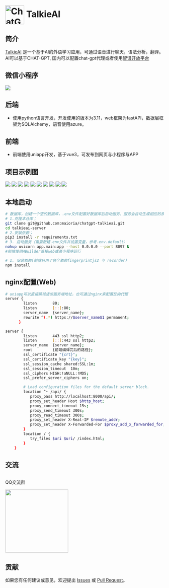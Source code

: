 # <img src="https://qiniu.prejade.com/1597936949107363840/talkie/icon.png" width="60px" align="center" alt="ChatGPT-TalkieAI icon"> TalkieAI

## 简介
[TalkieAI](https://github.com/maioria/chatgpt-talkieai) 是一个基于AI的外语学习应用，可通过语音进行聊天，语法分析，翻译。
AI可以基于CHAT-GPT, 国内可以配置chat-gpt代理或者使用[智谱开放平台](https://open.bigmodel.cn/)

## 微信小程序
![](https://aitake.oss-cn-wulanchabu.aliyuncs.com/9dcce2ab0be473a09e3c4ce28e5d7d05ca848ead92981c14fd1d7601eb7be0f8.jpg)  

## 后端
- 使用python语言开发，开发使用的版本为3.11，web框架为fastAPI，数据层框架为SQLAlchemy，语音使用azure。
## 前端
- 前端使用uniapp开发，基于vue3，可发布到网页与小程序与APP

## 项目示例图
![](https://qiniu.prejade.com/1597936949107363840/talkie/example_2.0/login.jpg)
![](https://qiniu.prejade.com/1597936949107363840/talkie/example_2.0/switch-roles.jpg)
![](https://qiniu.prejade.com/1597936949107363840/talkie/example_2.0/index.jpg)
![](https://qiniu.prejade.com/1597936949107363840/talkie/example_2.0/topic-detail.jpg)
![](https://qiniu.prejade.com/1597936949107363840/talkie/example_2.0/chat.jpg)
![](https://qiniu.prejade.com/1597936949107363840/talkie/example_2.0/chat-settings.jpg)
![](https://qiniu.prejade.com/1597936949107363840/talkie/example_2.0/chat-prompt.jpg)
![](https://qiniu.prejade.com/1597936949107363840/talkie/example_2.0/pronunciation.jpg)
![](https://qiniu.prejade.com/1597936949107363840/talkie/example_2.0/select-language.jpg)
![](https://qiniu.prejade.com/1597936949107363840/talkie/example_2.0/my.jpg)
## 本地启动
```bash
# 数据库，创建一个空的数据库，.env文件配置好数据库后启动服务，服务会自动生成相应的表，并且加载默认数据
# 1.克隆本仓库；
git clone git@github.com:maioria/chatgpt-talkieai.git
cd talkieai-server
# 2.安装依赖；
pip3 install -r requirements.txt
# 3. 启动服务（需要新建.env文件并设置变量，参考.env.default）
nohup uvicorn app.main:app --host 0.0.0.0 --port 8097 &
#前端使用HBuilder直接web或者小程序运行

# 1. 安装依赖(前端只用了俩个依赖fingerprintjs2 与 recorder)
npm install
```

## nginx配置(Web)
```bash
# uniapp可以直接跨域请求服务端地址，也可通过nginx来配置反向代理
server {
        listen       80;
        listen       [::]:80;
        server_name  {server_name};
        rewrite ^(.*) https://$server_name$1 permanent;
      }

server {
        listen       443 ssl http2;
        listen       [::]:443 ssl http2;
        server_name  {server_name};
        root         {前端编译完后的路径};
        ssl_certificate "{crt}";
        ssl_certificate_key "{key}";
        ssl_session_cache shared:SSL:1m;
        ssl_session_timeout  10m;
        ssl_ciphers HIGH:!aNULL:!MD5;
        ssl_prefer_server_ciphers on;

        # Load configuration files for the default server block.
        location ^~ /api/ {
           proxy_pass http://localhost:8000/api/;
           proxy_set_header Host $http_host;
           proxy_connect_timeout 15s;
           proxy_send_timeout 300s;
           proxy_read_timeout 300s;
           proxy_set_header X-Real-IP $remote_addr;
           proxy_set_header X-Forwarded-For $proxy_add_x_forwarded_for;
        }
        location / {
           try_files $uri $uri/ /index.html;
        }
    }
```
## 交流
  <div style="display:flex;">
  	<div style="padding-right:24px;">
  		<p>QQ交流群</p>
      <img src="https://qiniu.prejade.com/1597936949107363840/talkie/WechatIMG158.jpg" style="width:200px" />
  	</div>
  </div>

## 贡献
如果您有任何建议或意见，欢迎提出 [Issues](https://github.com/maioria/chatgpt-talkieai/issues) 或 [ Pull Request](https://github.com/maioria/chatgpt-talkieai/pulls)。
